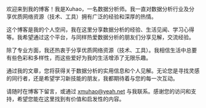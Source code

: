 欢迎来到我的博客！我是Xuhao，一名数据分析师。我一直对数据分析行业及分享优质网络资源（技术、工具）拥有广泛的经验和深厚的热情。

这个博客是我的个人空间，我在这里分享数据分析的经验、生活见闻、学习心得等。我希望通过这个平台，与同样热爱数据分析的朋友们分享见解，交流经验。

除了专业方面，我还热衷于分享优质网络资源（技术、工具）。我相信生活中总要有些色彩和多样性，而这些爱好为我的生活增添了无限乐趣。

通过我的文章，您将获得关于数据分析的实用信息和个人见解。无论您是寻找灵感的同行者，还是希望学习新技能的朋友，我都期待着与您的每一次互动。

请随时在博客下留言，或通过 xmuhao@yeah.net 与我联系。感谢您的访问和支持，希望您能在这里找到有价值和启发性的内容。

